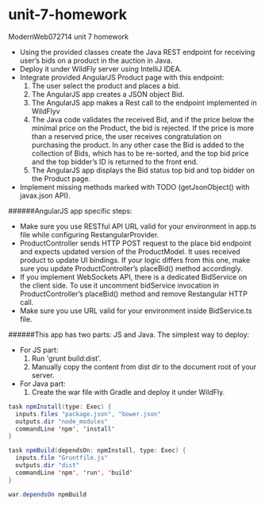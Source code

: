 unit-7-homework
===============

ModernWeb072714 unit 7 homework

* Using the provided classes create the Java REST endpoint for receiving user’s bids on a
  product in the auction in Java.
* Deploy it under WildFly server using IntelliJ IDEA.
* Integrate provided AngularJS Product page with this endpoint:
  1. The user select the product and places a bid.
  2. The AngularJS app creates a JSON object Bid.
  3. The AngularJS app makes a Rest call to the endpoint implemented in WildFlyv
  4. The Java code validates the received Bid, and if the price below the minimal price on
    the Product, the bid is rejected. If the price is more than a reserved price, the user
    receives congratulation on purchasing the product. In any other case the Bid is added to
    the collection of Bids, which has to be re-sorted, and the top bid price and the top
    bidder’s ID is returned to the front end.
  5. The AngularJS app displays the Bid status top bid and top bidder on the Product page.
* Implement missing methods marked with TODO (getJsonObject() with javax.json API).

######AngularJS app specific steps:
* Make sure you use RESTful API URL valid for your environment in app.ts file while
  configuring RestangularProvider.
* ProductController sends HTTP POST request to the place bid endpoint and
  expects updated version of the ProductModel. It uses received product to update UI
  bindings. If your logic differs from this one, make sure you update
  ProductController’s placeBid() method accordingly.
* If you implement WebSockets API, there is a dedicated BidService on the client
  side. To use it uncomment bidService invocation in ProductController’s
  placeBid() method and remove Restangular HTTP call.
* Make sure you use URL valid for your environment inside BidService.ts file.

######This app has two parts: JS and Java. The simplest way to deploy:
* For JS part:
  1. Run 'grunt build:dist'.
  2. Manually copy the content from dist dir to the document root of your server.
* For Java part:
  1. Create the war file with Gradle and deploy it under WildFly. 

```java
task npmInstall(type: Exec) {
  inputs.files "package.json", "bower.json"
  outputs.dir "node_modules"
  commandLine 'npm', 'install'
}

task npmBuild(dependsOn: npmInstall, type: Exec) {
  inputs.file "Gruntfile.js"
  outputs.dir "dist"
  commandLine 'npm', 'run', 'build'
}

war.dependsOn npmBuild
```
